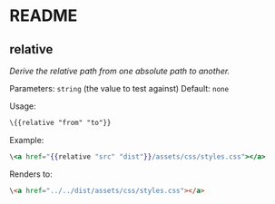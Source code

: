 # README


## relative

_Derive the relative path from one absolute path to another._

Parameters: `string` (the value to test against)
Default: `none`

Usage:
``` html
\{{relative "from" "to"}}
```
Example:
``` handlebars
\<a href="{{relative "src" "dist"}}/assets/css/styles.css"></a> 

```
Renders to: 
``` html
\<a href="../../dist/assets/css/styles.css"></a> 
```